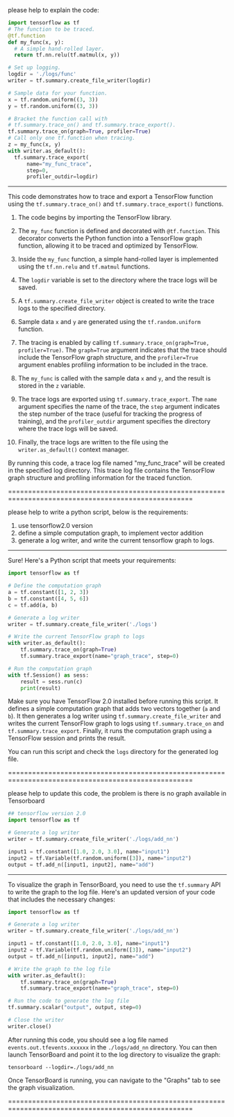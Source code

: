 please help to explain the code:
```python
import tensorflow as tf
# The function to be traced.
@tf.function
def my_func(x, y):
  # A simple hand-rolled layer.
  return tf.nn.relu(tf.matmul(x, y))

# Set up logging.
logdir = './logs/func'
writer = tf.summary.create_file_writer(logdir)

# Sample data for your function.
x = tf.random.uniform((3, 3))
y = tf.random.uniform((3, 3))

# Bracket the function call with
# tf.summary.trace_on() and tf.summary.trace_export().
tf.summary.trace_on(graph=True, profiler=True)
# Call only one tf.function when tracing.
z = my_func(x, y)
with writer.as_default():
  tf.summary.trace_export(
      name="my_func_trace",
      step=0,
      profiler_outdir=logdir)
```


------------------------------

This code demonstrates how to trace and export a TensorFlow function using the `tf.summary.trace_on()` and `tf.summary.trace_export()` functions.

1. The code begins by importing the TensorFlow library.

2. The `my_func` function is defined and decorated with `@tf.function`. This decorator converts the Python function into a TensorFlow graph function, allowing it to be traced and optimized by TensorFlow.

3. Inside the `my_func` function, a simple hand-rolled layer is implemented using the `tf.nn.relu` and `tf.matmul` functions.

4. The `logdir` variable is set to the directory where the trace logs will be saved.

5. A `tf.summary.create_file_writer` object is created to write the trace logs to the specified directory.

6. Sample data `x` and `y` are generated using the `tf.random.uniform` function.

7. The tracing is enabled by calling `tf.summary.trace_on(graph=True, profiler=True)`. The `graph=True` argument indicates that the trace should include the TensorFlow graph structure, and the `profiler=True` argument enables profiling information to be included in the trace.

8. The `my_func` is called with the sample data `x` and `y`, and the result is stored in the `z` variable.

9. The trace logs are exported using `tf.summary.trace_export`. The `name` argument specifies the name of the trace, the `step` argument indicates the step number of the trace (useful for tracking the progress of training), and the `profiler_outdir` argument specifies the directory where the trace logs will be saved.

10. Finally, the trace logs are written to the file using the `writer.as_default()` context manager.

By running this code, a trace log file named "my_func_trace" will be created in the specified log directory. This trace log file contains the TensorFlow graph structure and profiling information for the traced function.

====================================================================================================

please help to write a python script, below is the requirements:
1. use tensorflow2.0 version
2. define a simple computation graph, to implement vector addition
3. generate a log writer, and write the current tensorflow graph to logs.

------------------------------

Sure! Here's a Python script that meets your requirements:

```python
import tensorflow as tf

# Define the computation graph
a = tf.constant([1, 2, 3])
b = tf.constant([4, 5, 6])
c = tf.add(a, b)

# Generate a log writer
writer = tf.summary.create_file_writer('./logs')

# Write the current TensorFlow graph to logs
with writer.as_default():
    tf.summary.trace_on(graph=True)
    tf.summary.trace_export(name="graph_trace", step=0)

# Run the computation graph
with tf.Session() as sess:
    result = sess.run(c)
    print(result)
```

Make sure you have TensorFlow 2.0 installed before running this script. It defines a simple computation graph that adds two vectors together (`a` and `b`). It then generates a log writer using `tf.summary.create_file_writer` and writes the current TensorFlow graph to logs using `tf.summary.trace_on` and `tf.summary.trace_export`. Finally, it runs the computation graph using a TensorFlow session and prints the result.

You can run this script and check the `logs` directory for the generated log file.

====================================================================================================

please help to update this code, the problem is there is no graph available in Tensorboard

```python
## tensorflow version 2.0
import tensorflow as tf

# Generate a log writer
writer = tf.summary.create_file_writer('./logs/add_nn')

input1 = tf.constant([1.0, 2.0, 3.0], name="input1")
input2 = tf.Variable(tf.random.uniform([3]), name="input2")
output = tf.add_n([input1, input2], name="add")
```

------------------------------

To visualize the graph in TensorBoard, you need to use the `tf.summary` API to write the graph to the log file. Here's an updated version of your code that includes the necessary changes:

```python
import tensorflow as tf

# Generate a log writer
writer = tf.summary.create_file_writer('./logs/add_nn')

input1 = tf.constant([1.0, 2.0, 3.0], name="input1")
input2 = tf.Variable(tf.random.uniform([3]), name="input2")
output = tf.add_n([input1, input2], name="add")

# Write the graph to the log file
with writer.as_default():
    tf.summary.trace_on(graph=True)
    tf.summary.trace_export(name="graph_trace", step=0)

# Run the code to generate the log file
tf.summary.scalar("output", output, step=0)

# Close the writer
writer.close()
```

After running this code, you should see a log file named `events.out.tfevents.xxxxxx` in the `./logs/add_nn` directory. You can then launch TensorBoard and point it to the log directory to visualize the graph:

```
tensorboard --logdir=./logs/add_nn
```

Once TensorBoard is running, you can navigate to the "Graphs" tab to see the graph visualization.

====================================================================================================


